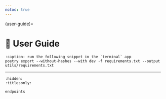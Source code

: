 ```yaml
---
notoc: true
---
```


(user-guide)=

# 📖 User Guide

```{code-block} console
:caption: run the following snippet in the `terminal` app
poetry export --without-hashes --with dev -f requirements.txt --output utils/requirements.txt
```

---

```{toctree}
:hidden:
:titlesonly:

endpoints
```
